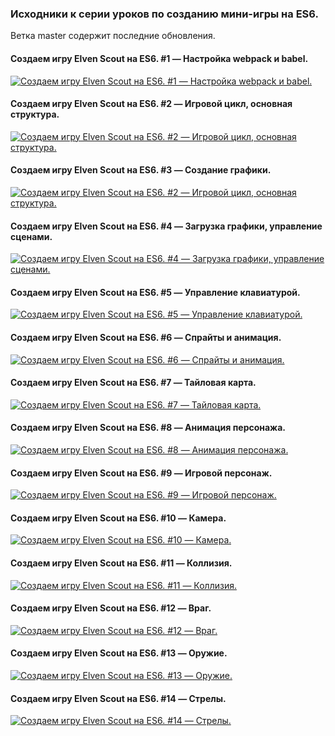 
### Исходники к серии уроков по созданию мини-игры на ES6.

Ветка master содержит последние обновления.

#### Создаем игру Elven Scout на ES6. #1 — Настройка webpack и babel.
[![Создаем игру Elven Scout на ES6. #1 — Настройка webpack и babel.](https://img.youtube.com/vi/vO240aVy1Y4/0.jpg)](https://www.youtube.com/watch?v=vO240aVy1Y4)

#### Создаем игру Elven Scout на ES6. #2 — Игровой цикл, основная структура.
[![Создаем игру Elven Scout на ES6. #2 — Игровой цикл, основная структура.](https://img.youtube.com/vi/iMsUahd188Y/0.jpg)](https://www.youtube.com/watch?v=iMsUahd188Y)

#### Создаем игру Elven Scout на ES6. #3 — Создание графики.
[![Создаем игру Elven Scout на ES6. #2 — Игровой цикл, основная структура.](https://img.youtube.com/vi/r6F7WafrvTE/0.jpg)](https://www.youtube.com/watch?v=r6F7WafrvTE)

#### Создаем игру Elven Scout на ES6. #4 — Загрузка графики, управление сценами.
[![Создаем игру Elven Scout на ES6. #4 — Загрузка графики, управление сценами.](https://img.youtube.com/vi/tL2nu5OW3E0/0.jpg)](https://www.youtube.com/watch?v=tL2nu5OW3E0)

#### Создаем игру Elven Scout на ES6. #5 — Управление клавиатурой.
[![Создаем игру Elven Scout на ES6. #5 — Управление клавиатурой.](https://img.youtube.com/vi/cG_PUm-_Gbc/0.jpg)](https://www.youtube.com/watch?v=cG_PUm-_Gbc)

#### Создаем игру Elven Scout на ES6. #6 — Спрайты и анимация.
[![Создаем игру Elven Scout на ES6. #6 — Спрайты и анимация.](https://img.youtube.com/vi/--roJ3ZQpBk/0.jpg)](https://www.youtube.com/watch?v=--roJ3ZQpBk)

#### Создаем игру Elven Scout на ES6. #7 — Тайловая карта.
[![Создаем игру Elven Scout на ES6. #7 — Тайловая карта.](https://img.youtube.com/vi/PmZ38JHEAys/0.jpg)](https://www.youtube.com/watch?v=PmZ38JHEAys)

#### Создаем игру Elven Scout на ES6. #8 — Анимация персонажа.
[![Создаем игру Elven Scout на ES6. #8 — Анимация персонажа.](https://img.youtube.com/vi/Vr_37BUDVGg/0.jpg)](https://www.youtube.com/watch?v=Vr_37BUDVGg)

#### Создаем игру Elven Scout на ES6. #9 — Игровой персонаж.
[![Создаем игру Elven Scout на ES6. #9 — Игровой персонаж.](https://img.youtube.com/vi/uA5WVkAWPNk/0.jpg)](https://www.youtube.com/watch?v=uA5WVkAWPNk)

#### Создаем игру Elven Scout на ES6. #10 — Камера.
[![Создаем игру Elven Scout на ES6. #10 — Камера.](https://img.youtube.com/vi/WPLJj0Ptuyg/0.jpg)](https://www.youtube.com/watch?v=WPLJj0Ptuyg)


#### Создаем игру Elven Scout на ES6. #11 — Коллизия.
[![Создаем игру Elven Scout на ES6. #11 — Коллизия.](https://img.youtube.com/vi/OVVIiHWXilU/0.jpg)](https://www.youtube.com/watch?v=OVVIiHWXilU)


#### Создаем игру Elven Scout на ES6. #12 — Враг.
[![Создаем игру Elven Scout на ES6. #12 — Враг.](https://img.youtube.com/vi/y1Lt7d-OG_U/0.jpg)](https://www.youtube.com/watch?v=y1Lt7d-OG_U)

#### Создаем игру Elven Scout на ES6. #13 — Оружие.
[![Создаем игру Elven Scout на ES6. #13 — Оружие.](https://img.youtube.com/vi/zqDXMlOAvxM/0.jpg)](https://www.youtube.com/watch?v=zqDXMlOAvxM)

#### Создаем игру Elven Scout на ES6. #14 — Стрелы.
[![Создаем игру Elven Scout на ES6. #14 — Стрелы.](https://img.youtube.com/vi/GSPsy_4-Gtw/0.jpg)](https://www.youtube.com/watch?v=GSPsy_4-Gtw)
